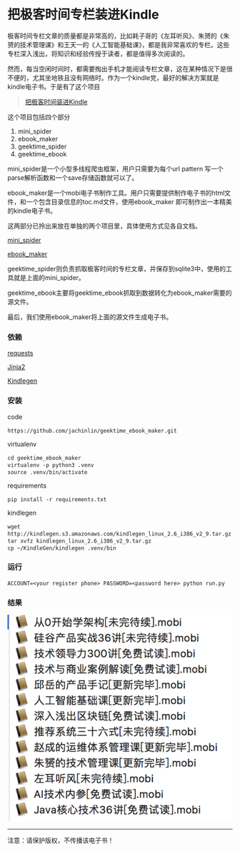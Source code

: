 # 把极客时间专栏装进Kindle

极客时间专栏文章的质量都是非常高的，比如耗子哥的《左耳听风》、朱赟的《朱赟的技术管理课》和王天一的《人工智能基础课》，都是我非常喜欢的专栏。这些专栏深入浅出，将知识和经验传授于读者，都是值得多次阅读的。

然而，每当空闲时间时，都需要掏出手机才能阅读专栏文章，这在某种情况下是很不便的，尤其坐地铁且没有网络时。作为一个kindle党，最好的解决方案就是kindle电子书。于是有了这个项目
>[把极客时间装进Kindle](https://github.com/jachinlin/geektime_ebook_maker)

这个项目包括四个部分
1. mini_spider
2. ebook_maker
3. geektime_spider
4. geektime_ebook

mini_spider是一个小型多线程爬虫框架，用户只需要为每个url pattern 写一个parse解析函数和一个save存储函数就可以了。

ebook_maker是一个mobi电子书制作工具。用户只需要提供制作电子书的html文件，和一个包含目录信息的toc.md文件，使用ebook_maker 即可制作出一本精美的kindle电子书。

这两部分已拎出来放在单独的两个项目里，具体使用方式见各自文档。

[mini_spider](https://github.com/jachinlin/mini_spider)

[ebook_maker](https://github.com/jachinlin/ebook_maker)

geektime_spider则负责抓取极客时间的专栏文章，并保存到sqlite3中，使用的工具就是上面的mini_spider。

geektime_ebook主要将geektime_ebook抓取到数据转化为ebook_maker需要的源文件。

最后，我们使用ebook_maker将上面的源文件生成电子书。


### 依赖

[requests](http://www.python-requests.org/en/master/)

[Jinja2](http://jinja.pocoo.org/)

[Kindlegen](https://www.amazon.com/gp/feature.html?ie=UTF8&docId=1000765211)

### 安装

code

```
https://github.com/jachinlin/geektime_ebook_maker.git
```

virtualenv
```
cd geektime_ebook_maker
virtualenv -p python3 .venv
source .venv/bin/activate
```

requirements

```
pip install -r requirements.txt
```

kindlegen

```
wget http://kindlegen.s3.amazonaws.com/kindlegen_linux_2.6_i386_v2_9.tar.gz
tar xvfz kindlegen_linux_2.6_i386_v2_9.tar.gz
cp ~/KindleGen/kindlegen .venv/bin

```

### 运行

```
ACCOUNT=<your register phone> PASSWORD=<password here> python run.py
```


### 结果

![ebook_column](./column_ebook.png)

-----
注意：请保护版权，不传播该电子书！
